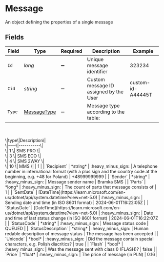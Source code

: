 # Message

An object defining the properties of a single message


## Fields

| Field                                                                                                                                                              | Type                                                                                                                                                               | Required                                                                                                                                                           | Description                                                                                                                                                        | Example                                                                                                                                                            |
| ------------------------------------------------------------------------------------------------------------------------------------------------------------------ | ------------------------------------------------------------------------------------------------------------------------------------------------------------------ | ------------------------------------------------------------------------------------------------------------------------------------------------------------------ | ------------------------------------------------------------------------------------------------------------------------------------------------------------------ | ------------------------------------------------------------------------------------------------------------------------------------------------------------------ |
| `Id`                                                                                                                                                               | *long*                                                                                                                                                             | :heavy_minus_sign:                                                                                                                                                 | Unique message identifier                                                                                                                                          | 323234                                                                                                                                                             |
| `Cid`                                                                                                                                                              | *string*                                                                                                                                                           | :heavy_minus_sign:                                                                                                                                                 | Custom message ID assigned by the User                                                                                                                             | custom-id-A44445T                                                                                                                                                  |
| `Type`                                                                                                                                                             | [MessageType](../../Models/Components/MessageType.md)                                                                                                              | :heavy_minus_sign:                                                                                                                                                 | Message type according to the table:<br/>    <br/>\|type\|Description\|<br/>\|----\|-----------\|<br/>\|  1 \| SMS PRO   \|<br/>\|  3 \| SMS ECO   \|<br/>\|  4 \| SMS 2WAY  \|<br/>\| 10 \| MMS       \| | 1                                                                                                                                                                  |
| `Recipient`                                                                                                                                                        | *string*                                                                                                                                                           | :heavy_minus_sign:                                                                                                                                                 | A telephone number in international format (with a plus sign and the country code at the beginning, e.g. +48 for Poland)                                           | +48999999999                                                                                                                                                       |
| `Sender`                                                                                                                                                           | *string*                                                                                                                                                           | :heavy_minus_sign:                                                                                                                                                 | Message sender name                                                                                                                                                | Bramka SMS                                                                                                                                                         |
| `Parts`                                                                                                                                                            | *long*                                                                                                                                                             | :heavy_minus_sign:                                                                                                                                                 | The count of parts that message consists of                                                                                                                        | 1                                                                                                                                                                  |
| `SentDate`                                                                                                                                                         | [DateTime](https://learn.microsoft.com/en-us/dotnet/api/system.datetime?view=net-5.0)                                                                              | :heavy_minus_sign:                                                                                                                                                 | Sending date and time (in ISO 8601 format)                                                                                                                         | 2024-06-01T16:22:05Z                                                                                                                                               |
| `StatusDate`                                                                                                                                                       | [DateTime](https://learn.microsoft.com/en-us/dotnet/api/system.datetime?view=net-5.0)                                                                              | :heavy_minus_sign:                                                                                                                                                 | Date and time of last status change (in ISO 8601 format)                                                                                                           | 2024-06-01T16:22:07Z                                                                                                                                               |
| `StatusCode`                                                                                                                                                       | *string*                                                                                                                                                           | :heavy_minus_sign:                                                                                                                                                 | Message status code                                                                                                                                                | QUEUED                                                                                                                                                             |
| `StatusDescription`                                                                                                                                                | *string*                                                                                                                                                           | :heavy_minus_sign:                                                                                                                                                 | Human redable description of message status                                                                                                                        | The message has been accepted                                                                                                                                      |
| `Unicode`                                                                                                                                                          | *bool*                                                                                                                                                             | :heavy_minus_sign:                                                                                                                                                 | Did the message contain special characters, e.g. Polish diacritics?                                                                                                | true                                                                                                                                                               |
| `Flash`                                                                                                                                                            | *bool*                                                                                                                                                             | :heavy_minus_sign:                                                                                                                                                 | Was the message sent with class 0 (FLASH)?                                                                                                                         | false                                                                                                                                                              |
| `Price`                                                                                                                                                            | *float*                                                                                                                                                            | :heavy_minus_sign:                                                                                                                                                 | The price of message (in PLN)                                                                                                                                      | 0.16                                                                                                                                                               |